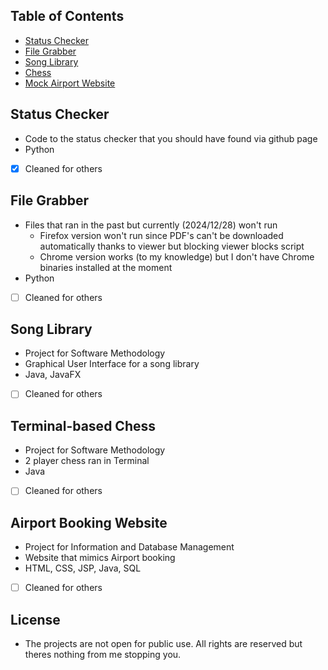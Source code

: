 ## Table of Contents
- [Status Checker](#status-checker)
- [File Grabber](#file-grabber)
- [Song Library](#song-library)
- [Chess](#terminal-based-chess)
- [Mock Airport Website](#airport-booking-website)

## Status Checker 
- Code to the status checker that you should have found via github page
- Python
- [X] Cleaned for others 

## File Grabber
- Files that ran in the past but currently (2024/12/28) won't run
  - Firefox version won't run since PDF's can't be downloaded automatically thanks to viewer but blocking viewer blocks script
  - Chrome version works (to my knowledge) but I don't have Chrome binaries installed at the moment
- Python
- [ ] Cleaned for others

## Song Library 
- Project for Software Methodology
- Graphical User Interface for a song library
- Java, JavaFX
- [ ] Cleaned for others

## Terminal-based Chess
- Project for Software Methodology
- 2 player chess ran in Terminal
- Java
- [ ] Cleaned for others

## Airport Booking Website
- Project for Information and Database Management
- Website that mimics Airport booking
- HTML, CSS, JSP, Java, SQL
- [ ] Cleaned for others

## License
- The projects are not open for public use. All rights are reserved but theres nothing from me stopping you. 